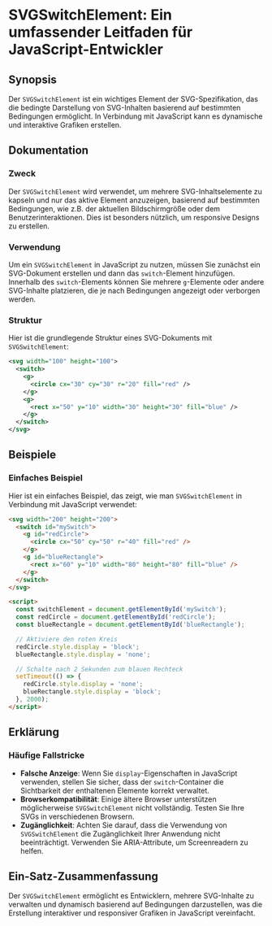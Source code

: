 <!--
Meta Description: # SVGSwitchElement: Ein umfassender Leitfaden für JavaScript-Entwickler ## Synopsis Der `SVGSwitchElement` ist ein wichtiges Element der SVG-Spezifika...
Meta Keywords: svg, svgswitchelement, der, die, sie
-->

# SVGSwitchElement: Ein umfassender Leitfaden für JavaScript-Entwickler

## Synopsis
Der `SVGSwitchElement` ist ein wichtiges Element der SVG-Spezifikation, das die bedingte Darstellung von SVG-Inhalten basierend auf bestimmten Bedingungen ermöglicht. In Verbindung mit JavaScript kann es dynamische und interaktive Grafiken erstellen.

## Dokumentation
### Zweck
Der `SVGSwitchElement` wird verwendet, um mehrere SVG-Inhaltselemente zu kapseln und nur das aktive Element anzuzeigen, basierend auf bestimmten Bedingungen, wie z.B. der aktuellen Bildschirmgröße oder dem Benutzerinteraktionen. Dies ist besonders nützlich, um responsive Designs zu erstellen.

### Verwendung
Um ein `SVGSwitchElement` in JavaScript zu nutzen, müssen Sie zunächst ein SVG-Dokument erstellen und dann das `switch`-Element hinzufügen. Innerhalb des `switch`-Elements können Sie mehrere `g`-Elemente oder andere SVG-Inhalte platzieren, die je nach Bedingungen angezeigt oder verborgen werden.

### Struktur
Hier ist die grundlegende Struktur eines SVG-Dokuments mit `SVGSwitchElement`:

```xml
<svg width="100" height="100">
  <switch>
    <g>
      <circle cx="30" cy="30" r="20" fill="red" />
    </g>
    <g>
      <rect x="50" y="10" width="30" height="30" fill="blue" />
    </g>
  </switch>
</svg>
```

## Beispiele
### Einfaches Beispiel
Hier ist ein einfaches Beispiel, das zeigt, wie man `SVGSwitchElement` in Verbindung mit JavaScript verwendet:

```html
<svg width="200" height="200">
  <switch id="mySwitch">
    <g id="redCircle">
      <circle cx="50" cy="50" r="40" fill="red" />
    </g>
    <g id="blueRectangle">
      <rect x="60" y="10" width="80" height="80" fill="blue" />
    </g>
  </switch>
</svg>

<script>
  const switchElement = document.getElementById('mySwitch');
  const redCircle = document.getElementById('redCircle');
  const blueRectangle = document.getElementById('blueRectangle');

  // Aktiviere den roten Kreis
  redCircle.style.display = 'block';
  blueRectangle.style.display = 'none';

  // Schalte nach 2 Sekunden zum blauen Rechteck
  setTimeout(() => {
    redCircle.style.display = 'none';
    blueRectangle.style.display = 'block';
  }, 2000);
</script>
```

## Erklärung
### Häufige Fallstricke
- **Falsche Anzeige**: Wenn Sie `display`-Eigenschaften in JavaScript verwenden, stellen Sie sicher, dass der `switch`-Container die Sichtbarkeit der enthaltenen Elemente korrekt verwaltet.
- **Browserkompatibilität**: Einige ältere Browser unterstützen möglicherweise `SVGSwitchElement` nicht vollständig. Testen Sie Ihre SVGs in verschiedenen Browsern.
- **Zugänglichkeit**: Achten Sie darauf, dass die Verwendung von `SVGSwitchElement` die Zugänglichkeit Ihrer Anwendung nicht beeinträchtigt. Verwenden Sie ARIA-Attribute, um Screenreadern zu helfen.

## Ein-Satz-Zusammenfassung
Der `SVGSwitchElement` ermöglicht es Entwicklern, mehrere SVG-Inhalte zu verwalten und dynamisch basierend auf Bedingungen darzustellen, was die Erstellung interaktiver und responsiver Grafiken in JavaScript vereinfacht.